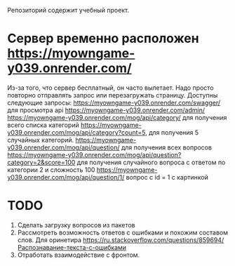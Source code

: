 Репозиторий содержит учебный проект.

# Сервер временно расположен https://myowngame-y039.onrender.com/

Из-за того, что сервер бесплатный, он часто вылетает. Надо просто повторно отправлять запрос или перезагружать страницу.
Доступны следующие запросы:
https://myowngame-y039.onrender.com/swagger/ для просмотра api
https://myowngame-y039.onrender.com/admin/ 
https://myowngame-y039.onrender.com/mog/api/category/  для получения всего списка категорий
https://myowngame-y039.onrender.com/mog/api/category?count=5, для получения 5 случайных категорий.
https://myowngame-y039.onrender.com/mog/api/question/ для получения всех вопросов
https://myowngame-y039.onrender.com/mog/api/question?category=2&score=100 для получения случайного вопроса с ответом по категории 2 и сложность 100
https://myowngame-y039.onrender.com/mog/api/question/1/ вопрос с id = 1 с картинкой


# TODO

1. Сделать загрузку вопросов из пакетов
2. Рассмотреть возможность ответов с ошибками и похожим составом слов. Для оринетира https://ru.stackoverflow.com/questions/859694/Распознавание-текста-с-ошибками
3. Отработать взаимодействие с фронтом.
